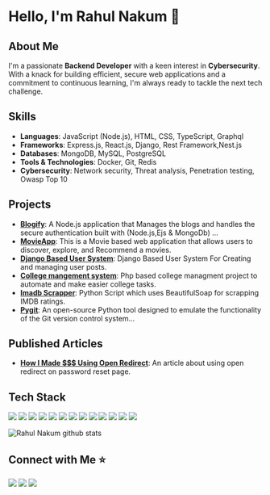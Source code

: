 # Hello, I'm Rahul Nakum 👋

## About Me
I'm a passionate **Backend Developer** with a keen interest in **Cybersecurity**. With a knack for building efficient, secure web applications and a commitment to continuous learning, I'm always ready to tackle the next tech challenge.

## Skills
- **Languages**: JavaScript (Node.js), HTML, CSS, TypeScript, Graphql
- **Frameworks**: Express.js, React.js, Django, Rest Framework,Nest.js
- **Databases**: MongoDB, MySQL, PostgreSQL
- **Tools & Technologies**: Docker, Git, Redis
- **Cybersecurity**: Network security, Threat analysis, Penetration testing, Owasp Top 10

## Projects
- **[Blogify](https://github.com/rahul-nakum14/blogify)**: A Node.js application that Manages the blogs and handles the secure authentication built with (Node.js,Ejs & MongoDb) ...
- **[MovieApp](https://github.com/rahul-nakum14/Movieapp-Node/tree/main)**: This is a Movie based web application that allows users to discover, explore, and Recommend a movies.
- **[Django Based User System](https://github.com/rahul-nakum14/django-User-system)**: Django Based User System For Creating and managing user posts.
- **[College mangement system](https://github.com/rahul-nakum14/College-Managment-System)**: Php based college managment project to automate and make easier college tasks.
- **[Imadb Scrapper](https://github.com/rahul-nakum14/Imdbscrapper)**: Python Script which uses BeautifulSoap for scrapping IMDB ratings.
- **[Pygit](https://github.com/rahul-nakum14/PyGit/)**: An open-source Python tool designed to emulate the functionality of the Git version control system...

## Published Articles
- **[How I Made $$$ Using Open Redirect](https://medium.com/@rahulnakum/how-i-made-using-open-redirect-799f9ab14bda)**: An article about using open redirect on password reset page.

## Tech Stack
[<img src="https://img.shields.io/badge/Node.js-%23339933.svg?&style=for-the-badge&logo=node.js&logoColor=white" />](https://nodejs.org/)
[<img src="https://img.shields.io/badge/Express.js-%23000000.svg?&style=for-the-badge&logo=express&logoColor=white" />](https://expressjs.com/)
[<img src="https://img.shields.io/badge/React.js-%2361DAFB.svg?&style=for-the-badge&logo=react&logoColor=61DAFB" />](https://reactjs.org/)
[<img src="https://img.shields.io/badge/Docker-%230db7ed.svg?&style=for-the-badge&logo=docker&logoColor=white" />](https://www.docker.com/)
[<img src="https://img.shields.io/badge/Redis-%23DC382D.svg?&style=for-the-badge&logo=redis&logoColor=white" />](https://redis.io/)
[<img src="https://img.shields.io/badge/Django-%23092E20.svg?&style=for-the-badge&logo=django&logoColor=white" />](https://www.djangoproject.com/)
[<img src="https://img.shields.io/badge/PostgreSQL-%23336791.svg?&style=for-the-badge&logo=postgresql&logoColor=white" />](https://www.postgresql.org/)
[<img src="https://img.shields.io/badge/MongoDB-%2347A248.svg?&style=for-the-badge&logo=mongodb&logoColor=white" />](https://www.mongodb.com/)
[<img src="https://img.shields.io/badge/Python-%233776AB.svg?&style=for-the-badge&logo=python&logoColor=white" />](https://www.python.org/)
[<img src="https://img.shields.io/badge/TypeScript-%23007ACC.svg?&style=for-the-badge&logo=typescript&logoColor=white" />](https://www.typescriptlang.org/)
[<img src="https://img.shields.io/badge/JavaScript-%23F7DF1E.svg?&style=for-the-badge&logo=javascript&logoColor=black" />](https://developer.mozilla.org/en-US/docs/Web/JavaScript)
[<img src="https://img.shields.io/badge/Nest.js-%23E0234E.svg?&style=for-the-badge&logo=nestjs&logoColor=white" />](https://nestjs.com/)
[<img src="https://img.shields.io/badge/GraphQL-E10098?&style=for-the-badge&logo=graphql&logoColor=white" />](https://graphql.org/)



![Rahul Nakum github stats](https://github-readme-stats.vercel.app/api?username=rahul-nakum14&show_icons=true&theme=dracula)

## Connect with Me ⭐️
[<img src="https://img.shields.io/badge/linkedin-%231DA1F2.svg?&style=for-the-badge&logo=linkedin&logoColor=white&color=black" />](https://www.linkedin.com/in/rahulnakum/) 
[<img src="https://img.shields.io/badge/twitter-%231DA1F2.svg?&style=for-the-badge&logo=twitter&logoColor=white&color=black" />](https://twitter.com/Rahul__Nakum) 
[<img src="https://img.shields.io/badge/medium-%231DA1F2.svg?&style=for-the-badge&logo=medium&logoColor=white&color=black" />](https://medium.com/@rahulnakum)

